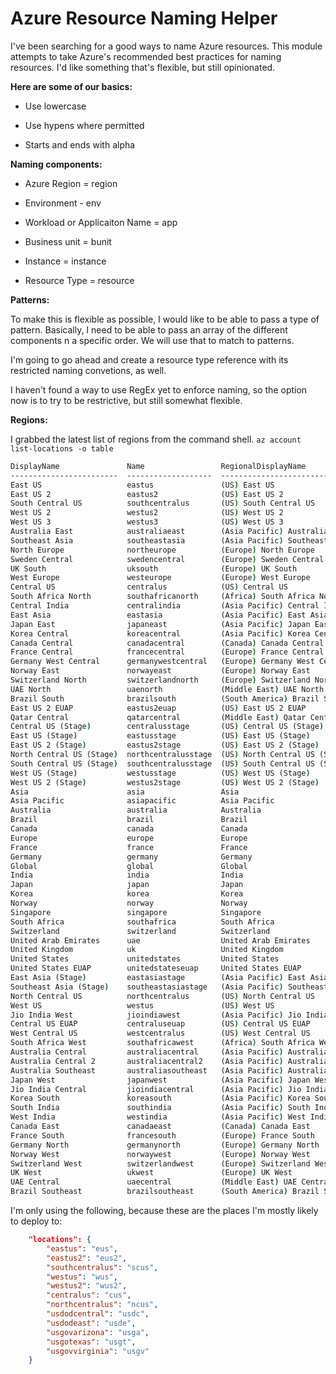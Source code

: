 # Azure Resource Naming Helper

I've been searching for a good ways to name Azure resources. This module attempts to take Azure's recommended best practices for naming resources. I'd like something that's flexible, but still opinionated.

**Here are some of our basics:**

* Use lowercase
  
* Use hypens where permitted

* Starts and ends with alpha

**Naming components:**

* Azure Region = region

* Environment - env

* Workload or Applicaiton Name = app

* Business unit = bunit

* Instance = instance

* Resource Type = resource

**Patterns:**

To make this is flexible as possible, I would like to be able to pass a type of pattern. Basically, I need to be able to pass an array of the different components n a specific order. We will use that to match to patterns.

I'm going to go ahead and create a resource type reference with its restricted naming convetions, as well.

I haven't found a way to use RegEx yet to enforce naming, so the option now is to try to be restrictive, but still somewhat flexible.

**Regions:**

I grabbed the latest list of regions from the command shell. `az account list-locations -o table`

```cmd
DisplayName               Name                 RegionalDisplayName
------------------------  -------------------  -------------------------------------
East US                   eastus               (US) East US
East US 2                 eastus2              (US) East US 2
South Central US          southcentralus       (US) South Central US
West US 2                 westus2              (US) West US 2
West US 3                 westus3              (US) West US 3
Australia East            australiaeast        (Asia Pacific) Australia East
Southeast Asia            southeastasia        (Asia Pacific) Southeast Asia
North Europe              northeurope          (Europe) North Europe
Sweden Central            swedencentral        (Europe) Sweden Central
UK South                  uksouth              (Europe) UK South
West Europe               westeurope           (Europe) West Europe
Central US                centralus            (US) Central US
South Africa North        southafricanorth     (Africa) South Africa North
Central India             centralindia         (Asia Pacific) Central India
East Asia                 eastasia             (Asia Pacific) East Asia
Japan East                japaneast            (Asia Pacific) Japan East
Korea Central             koreacentral         (Asia Pacific) Korea Central
Canada Central            canadacentral        (Canada) Canada Central
France Central            francecentral        (Europe) France Central
Germany West Central      germanywestcentral   (Europe) Germany West Central
Norway East               norwayeast           (Europe) Norway East
Switzerland North         switzerlandnorth     (Europe) Switzerland North
UAE North                 uaenorth             (Middle East) UAE North
Brazil South              brazilsouth          (South America) Brazil South
East US 2 EUAP            eastus2euap          (US) East US 2 EUAP
Qatar Central             qatarcentral         (Middle East) Qatar Central
Central US (Stage)        centralusstage       (US) Central US (Stage)
East US (Stage)           eastusstage          (US) East US (Stage)
East US 2 (Stage)         eastus2stage         (US) East US 2 (Stage)
North Central US (Stage)  northcentralusstage  (US) North Central US (Stage)
South Central US (Stage)  southcentralusstage  (US) South Central US (Stage)
West US (Stage)           westusstage          (US) West US (Stage)
West US 2 (Stage)         westus2stage         (US) West US 2 (Stage)
Asia                      asia                 Asia
Asia Pacific              asiapacific          Asia Pacific
Australia                 australia            Australia
Brazil                    brazil               Brazil
Canada                    canada               Canada
Europe                    europe               Europe
France                    france               France
Germany                   germany              Germany
Global                    global               Global
India                     india                India
Japan                     japan                Japan
Korea                     korea                Korea
Norway                    norway               Norway
Singapore                 singapore            Singapore
South Africa              southafrica          South Africa
Switzerland               switzerland          Switzerland
United Arab Emirates      uae                  United Arab Emirates
United Kingdom            uk                   United Kingdom
United States             unitedstates         United States
United States EUAP        unitedstateseuap     United States EUAP
East Asia (Stage)         eastasiastage        (Asia Pacific) East Asia (Stage)
Southeast Asia (Stage)    southeastasiastage   (Asia Pacific) Southeast Asia (Stage)
North Central US          northcentralus       (US) North Central US
West US                   westus               (US) West US
Jio India West            jioindiawest         (Asia Pacific) Jio India West
Central US EUAP           centraluseuap        (US) Central US EUAP
West Central US           westcentralus        (US) West Central US
South Africa West         southafricawest      (Africa) South Africa West
Australia Central         australiacentral     (Asia Pacific) Australia Central
Australia Central 2       australiacentral2    (Asia Pacific) Australia Central 2
Australia Southeast       australiasoutheast   (Asia Pacific) Australia Southeast
Japan West                japanwest            (Asia Pacific) Japan West
Jio India Central         jioindiacentral      (Asia Pacific) Jio India Central
Korea South               koreasouth           (Asia Pacific) Korea South
South India               southindia           (Asia Pacific) South India
West India                westindia            (Asia Pacific) West India
Canada East               canadaeast           (Canada) Canada East
France South              francesouth          (Europe) France South
Germany North             germanynorth         (Europe) Germany North
Norway West               norwaywest           (Europe) Norway West
Switzerland West          switzerlandwest      (Europe) Switzerland West
UK West                   ukwest               (Europe) UK West
UAE Central               uaecentral           (Middle East) UAE Central
Brazil Southeast          brazilsoutheast      (South America) Brazil Southeast
```

I'm only using the following, because these are the places I'm mostly likely to deploy to:

```json
    "locations": {
        "eastus": "eus",
        "eastus2": "eus2",
        "southcentralus": "scus",
        "westus": "wus",
        "westus2": "wus2",
        "centralus": "cus",
        "northcentralus": "ncus",
        "usdodcentral": "usdc",
        "usdodeast": "usde",
        "usgovarizona": "usga",
        "usgotexas": "usgt",
        "usgovvirginia": "usgv"
    }
```
